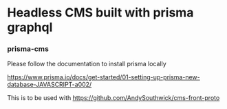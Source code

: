 # Headless CMS built with prisma graphql


### prisma-cms

Please follow the documentation to install prisma locally

https://www.prisma.io/docs/get-started/01-setting-up-prisma-new-database-JAVASCRIPT-a002/

This is to be used with https://github.com/AndySouthwick/cms-front-proto


